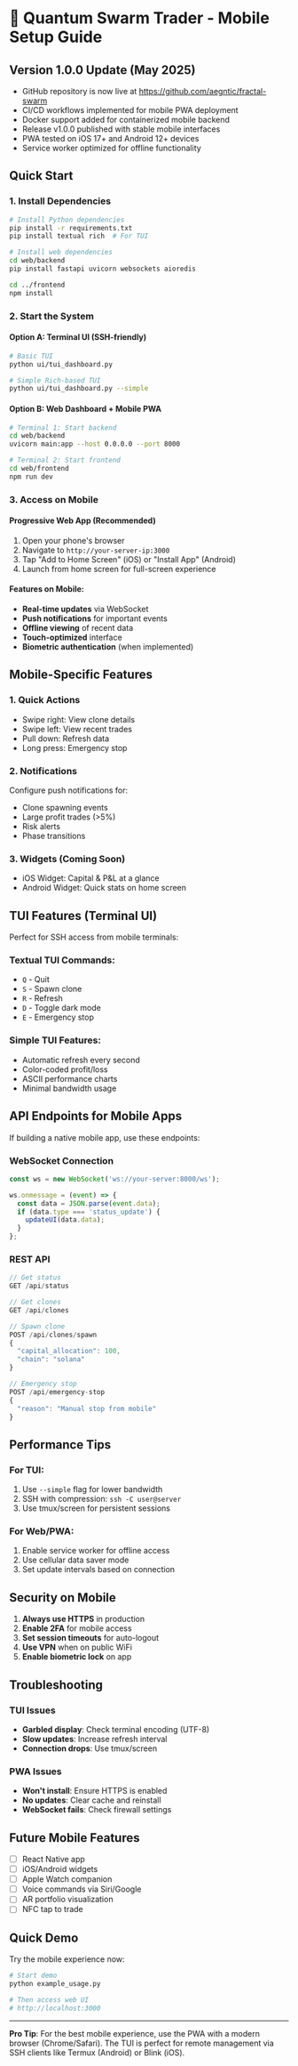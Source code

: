 # 📱 Quantum Swarm Trader - Mobile Setup Guide

## Version 1.0.0 Update (May 2025)

- GitHub repository is now live at https://github.com/aegntic/fractal-swarm
- CI/CD workflows implemented for mobile PWA deployment
- Docker support added for containerized mobile backend
- Release v1.0.0 published with stable mobile interfaces
- PWA tested on iOS 17+ and Android 12+ devices
- Service worker optimized for offline functionality

## Quick Start

### 1. Install Dependencies

```bash
# Install Python dependencies
pip install -r requirements.txt
pip install textual rich  # For TUI

# Install web dependencies
cd web/backend
pip install fastapi uvicorn websockets aioredis

cd ../frontend
npm install
```

### 2. Start the System

#### Option A: Terminal UI (SSH-friendly)
```bash
# Basic TUI
python ui/tui_dashboard.py

# Simple Rich-based TUI
python ui/tui_dashboard.py --simple
```

#### Option B: Web Dashboard + Mobile PWA
```bash
# Terminal 1: Start backend
cd web/backend
uvicorn main:app --host 0.0.0.0 --port 8000

# Terminal 2: Start frontend
cd web/frontend
npm run dev
```

### 3. Access on Mobile

#### Progressive Web App (Recommended)
1. Open your phone's browser
2. Navigate to `http://your-server-ip:3000`
3. Tap "Add to Home Screen" (iOS) or "Install App" (Android)
4. Launch from home screen for full-screen experience

#### Features on Mobile:
- **Real-time updates** via WebSocket
- **Push notifications** for important events
- **Offline viewing** of recent data
- **Touch-optimized** interface
- **Biometric authentication** (when implemented)

## Mobile-Specific Features

### 1. **Quick Actions**
- Swipe right: View clone details
- Swipe left: View recent trades
- Pull down: Refresh data
- Long press: Emergency stop

### 2. **Notifications**
Configure push notifications for:
- Clone spawning events
- Large profit trades (>5%)
- Risk alerts
- Phase transitions

### 3. **Widgets** (Coming Soon)
- iOS Widget: Capital & P&L at a glance
- Android Widget: Quick stats on home screen

## TUI Features (Terminal UI)

Perfect for SSH access from mobile terminals:

### Textual TUI Commands:
- `Q` - Quit
- `S` - Spawn clone
- `R` - Refresh
- `D` - Toggle dark mode
- `E` - Emergency stop

### Simple TUI Features:
- Automatic refresh every second
- Color-coded profit/loss
- ASCII performance charts
- Minimal bandwidth usage

## API Endpoints for Mobile Apps

If building a native mobile app, use these endpoints:

### WebSocket Connection
```javascript
const ws = new WebSocket('ws://your-server:8000/ws');

ws.onmessage = (event) => {
  const data = JSON.parse(event.data);
  if (data.type === 'status_update') {
    updateUI(data.data);
  }
};
```

### REST API
```javascript
// Get status
GET /api/status

// Get clones
GET /api/clones

// Spawn clone
POST /api/clones/spawn
{
  "capital_allocation": 100,
  "chain": "solana"
}

// Emergency stop
POST /api/emergency-stop
{
  "reason": "Manual stop from mobile"
}
```

## Performance Tips

### For TUI:
1. Use `--simple` flag for lower bandwidth
2. SSH with compression: `ssh -C user@server`
3. Use tmux/screen for persistent sessions

### For Web/PWA:
1. Enable service worker for offline access
2. Use cellular data saver mode
3. Set update intervals based on connection

## Security on Mobile

1. **Always use HTTPS** in production
2. **Enable 2FA** for mobile access
3. **Set session timeouts** for auto-logout
4. **Use VPN** when on public WiFi
5. **Enable biometric lock** on app

## Troubleshooting

### TUI Issues
- **Garbled display**: Check terminal encoding (UTF-8)
- **Slow updates**: Increase refresh interval
- **Connection drops**: Use tmux/screen

### PWA Issues
- **Won't install**: Ensure HTTPS is enabled
- **No updates**: Clear cache and reinstall
- **WebSocket fails**: Check firewall settings

## Future Mobile Features

- [ ] React Native app
- [ ] iOS/Android widgets  
- [ ] Apple Watch companion
- [ ] Voice commands via Siri/Google
- [ ] AR portfolio visualization
- [ ] NFC tap to trade

## Quick Demo

Try the mobile experience now:

```bash
# Start demo
python example_usage.py

# Then access web UI
# http://localhost:3000
```

---

**Pro Tip**: For the best mobile experience, use the PWA with a modern browser (Chrome/Safari). The TUI is perfect for remote management via SSH clients like Termux (Android) or Blink (iOS).